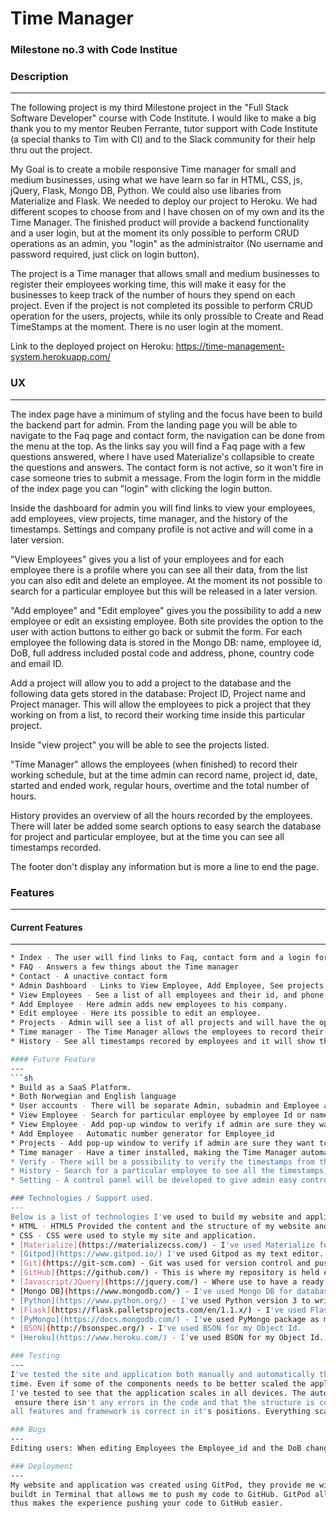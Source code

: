 # Time Manager 
### Milestone no.3 with Code Institue

### Description
---
The following project is my third Milestone project in the "Full Stack Software Developer" course with Code Institute. I would like to make a big thank you
 to my mentor Reuben Ferrante, tutor support with Code Institute (a special thanks to Tim with CI) and to the Slack community for their help thru out the project. 

My Goal is to create a mobile responsive Time manager for small and medium businesses, using what we have learn so far in HTML, CSS, js, jQuery, Flask, Mongo DB, 
Python. We could also use libaries from Materialize and Flask. We needed to deploy our project to Heroku. We had different scopes to choose from and I have chosen
 on of my own and its the Time Manager. The finished product will provide a backend functionality and a user login, but at the moment its only possible to perform CRUD 
 operations as an admin, you "login" as the administraitor (No username and password required, just click on login button). 

The project is a Time manager that allows small and medium businesses to register their employees working time, this will make it easy for the businesses to keep track
of the number of hours they spend on each project. Even if the project is not completed its possible to perform CRUD operation for the users, projects, while its only prossible
to Create and Read TimeStamps at the moment. There is no user login at the moment.  

Link to the deployed project on Heroku: https://time-management-system.herokuapp.com/ 

### UX
---
The index page have a minimum of styling and the focus have been to build the backend part for admin. From the landing page you will be able to navigate to the Faq page
and contact form, the navigation can be done from the menu at the top. As the links say you will find a Faq page with a few questions answered, where I have used Materialize's 
collapsible to create the questions and answers. The contact form is not active, so it won't fire in case someone tries to submit a message. From the login form in the middle of
 the index page you can "login" with clicking the login button. 

 Inside the dashboard for admin you will find links to view your employees, add employees, view projects, time manager, and the history of the timestamps. Settings and company 
 profile is not active and will come in a later version. 

 "View Employees" gives you a list of your employees and for each employee there is a profile where you can see all their data, from the list you can also edit and delete an employee.
 At the moment its not possible to search for a particular employee but this will be released in a later version. 

 "Add employee" and "Edit employee" gives you the possibility to add a new employee or edit an exsisting employee. Both site provides the option to the user with action buttons to either
 go back or submit the form. For each employee the following data is stored in the Mongo DB: name, employee id, DoB, full address included postal code and address, phone, country code
 and email ID. 

 Add a project will allow you to add a project to the database and the following data gets stored in the database: Project ID, Project name and Project manager. This will allow the
 employees to pick a project that they working on from a list, to record their working time inside this particular project. 

 Inside "view project" you will be able to see the projects listed.  

 "Time Manager" allows the employees (when finished) to record their working schedule, but at the time admin can record name, project id, date, started and ended work, regular hours, overtime
 and the total number of hours. 

 History provides an overview of all the hours recorded by the employees. There will later be added some search options to easy search the database for project and particular employee, but at
 the time you can see all timestamps recorded.

 The footer don't display any information but is more a line to end the page.


### Features
---
#### Current Features
---
```sh
* Index - The user will find links to Faq, contact form and a login form that directs them to the admin dashboard
* FAQ - Answers a few things about the Time manager
* Contact - A unactive contact form
* Admin Dashboard - Links to View Employee, Add Employee, See projects, Time Manager and History
* View Employees - See a list of all employees and their id, and phone number. You have action buttons to edit, delete and to enter their profiles for more data about the employee.
* Add Employee - Here admin adds new employees to his company. 
* Edit employee - Here its possible to edit an employee.
* Projects - Admin will see a list of all projects and will have the options to edit and delete projects as well as creating a new project.
* Time manager - The Time Manager allows the employees to record their working time. They will input their name, project id, start time, end time, the regular hours and overtime before the total.
* History - See all timestamps recored by employees and it will show the project id, employee name, and date and recorded hours.

#### Future Feature
---
```sh
* Build as a SaaS Platform.
* Both Norwegian and English language
* User accounts - There will be separate Admin, subadmin and Employee accounts.
* View Employee - Search for particular employee by employee Id or name.
* View Employee - Add pop-up window to verify if admin are sure they want to delete employee.
* Add Employee - Automatic number generator for Employee_id
* Projects - Add pop-up window to verify if admin are sure they want to delete projects.
* Time manager - Have a timer installed, making the Time Manager automatically generates what's overtime, regulartime and the total. 
* Verify - There will be a possibility to verify the timestamps from the project manager or admin.
* History - Search for a particular employee to see all the timestamps, separate the timestamps for each project. 
* Setting - A control panel will be developed to give admin easy control over his Time Manager. 

### Technologies / Support used.
---
Below is a list of technologies I've used to build my website and application
* HTML - HTML5 Provided the content and the structure of my website and time manager software. 
* CSS - CSS were used to style my site and application. 
* [Materialize](https://materializecss.com/) - I've used Materialize for framework, forms, section-spacing and icons.
* [Gitpod](https://www.gitpod.io/) I've used Gitpod as my text editor. It offer everything I need to do from one enviroment. 
* [Git](https://git-scm.com) - Git was used for version control and pushing the code to GitHub
* [GitHub](https://github.com/) - This is where my repository is held externally.
* [Javascript/JQuery](https://jquery.com/) - Where use to have a ready function to activate my Materialize colapsible and navbar.
* [Mongo DB](https://www.mongodb.com/) - I've used Mongo DB for databases
* [Python](https://www.python.org/) - I've used Python version 3 to write my Python files
* [Flask](https://flask.palletsprojects.com/en/1.1.x/) - I've used Flask for rendering my templates, url_for, requests
* [PyMongo](https://docs.mongodb.com/) - I've used PyMongo package as my native Python driver for MongoDB. 
* [BSON](http://bsonspec.org/) - I've used BSON for my Object Id.  
* [Heroku](https://www.heroku.com/) - I've used BSON for my Object Id. 

### Testing 
--- 
I've tested the site and application both manually and automatically throughout the development of the project. I've used the web developer tools to see that my site was responsive at all
time. Even if some of the components needs to be better scaled the application is still responsive. I've used mobile first approch and then testing to scale it to tables and larger desktops. 
I've tested to see that the application scales in all devices. The automatic checks of my HTML and CSS structure were done in [W3C Validator](https://validator.w3.org/#validate_by_input) to
 ensure there isn't any errors in the code and that the structure is correct. I have tested the site on Firefox, Internet explorer and Chrome to see that the site scales properly, as well as
all features and framework is correct in it's positions. Everything scales nicely. 

### Bugs
--- 
Editing users: When editing Employees the Employee_id and the DoB changes in the Database to "NULL" even if you change it or not. 

### Deployment
---
My website and application was created using GitPod, they provide me with free credits as a student and their platform have 
buildt in Terminal that allows me to push my code to GitHub. GitPod allows you to store your username and password and
thus makes the experience pushing your code to GitHub easier. 

